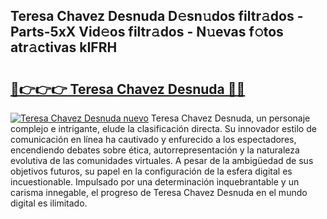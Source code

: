 ## Teresa Chavez Desnuda D𝚎sn𝚞dos filtr𝚊dos - Parts-5xX Vid𝚎os filtr𝚊dos - N𝚞evas f𝚘tos atr𝚊ctivas kIFRH

# <h2><a href="http://mbay2r.tromn.icu/?c=Teresa+Chavez+Desnuda">🔗👉👉👉 Teresa Chavez Desnuda 🔗🔗</a></h2>

[![Teresa Chavez Desnuda nuevo](https://i.imgur.com/pEAQMta.gif)](http://mbay2r.tromn.icu/?c=Teresa+Chavez+Desnuda)
Teresa Chavez Desnuda, un personaje complejo e intrigante, elude la clasificación directa. Su innovador estilo de comunicación en línea ha cautivado y enfurecido a los espectadores, encendiendo debates sobre ética, autorrepresentación y la naturaleza evolutiva de las comunidades virtuales. A pesar de la ambigüedad de sus objetivos futuros, su papel en la configuración de la esfera digital es incuestionable. Impulsado por una determinación inquebrantable y un carisma innegable, el progreso de Teresa Chavez Desnuda en el mundo digital es ilimitado.
